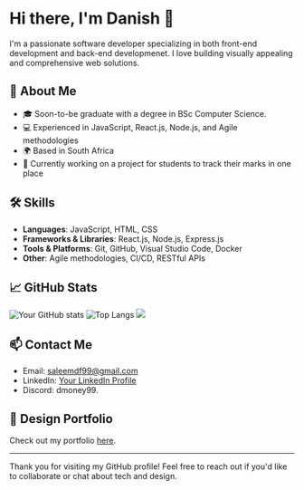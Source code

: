 
# Hi there, I'm Danish 👋

I'm a passionate software developer specializing in both front-end development and back-end developmenet. I love building visually appealing and comprehensive web solutions. 

## 🚀 About Me

- 🎓 Soon-to-be graduate with a degree in BSc Computer Science.
- 💻 Experienced in JavaScript, React.js, Node.js, and Agile methodologies
- 🌍 Based in South Africa
- 🔭 Currently working on a project for students to track their marks in one place

## 🛠️ Skills

- **Languages**: JavaScript, HTML, CSS
- **Frameworks & Libraries**: React.js, Node.js, Express.js
- **Tools & Platforms**: Git, GitHub, Visual Studio Code, Docker
- **Other**: Agile methodologies, CI/CD, RESTful APIs

## 📈 GitHub Stats

![Your GitHub stats](https://github-readme-stats.vercel.app/api?username=danishx99&show_icons=true&theme=radical)
![Top Langs](https://github-readme-stats.vercel.app/api/top-langs/?username=danishx99&layout=compact&theme=radical)
![](https://komarev.com/ghpvc/?username=danishx99)


## 📫 Contact Me

- Email: saleemdf99@gmail.com
- LinkedIn: [Your LinkedIn Profile](https://linkedin.com/in/danishsaleemx)
- Discord: dmoney99.



## 🎨 Design Portfolio

Check out my portfolio [here](www.danishsaleem.dev).

---

Thank you for visiting my GitHub profile! Feel free to reach out if you'd like to collaborate or chat about tech and design.
